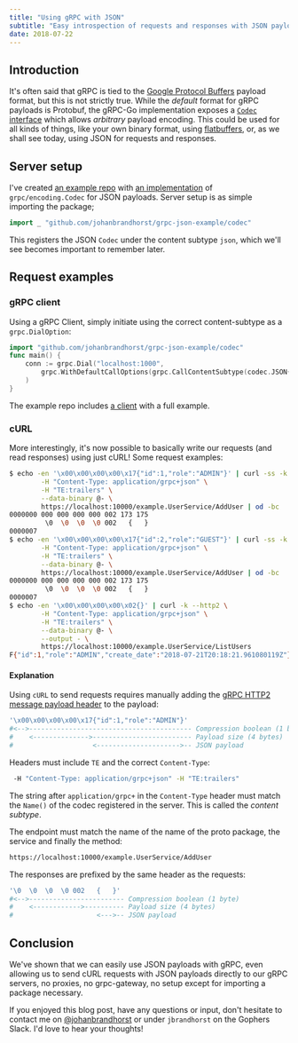 ```yaml
---
title: "Using gRPC with JSON"
subtitle: "Easy introspection of requests and responses with JSON payloads"
date: 2018-07-22
---
```


## Introduction

It's often said that gRPC is tied to the
[Google Protocol Buffers](https://developers.google.com/protocol-buffers/)
 payload format, but this is not strictly true. While the _default_ format
for gRPC payloads is Protobuf, the gRPC-Go implementation exposes a
[`Codec` interface](https://godoc.org/google.golang.org/grpc/encoding#Codec)
which allows _arbitrary_ payload encoding. This could be used for all kinds of things,
like your own binary format, using [flatbuffers](https://grpc.io/blog/flatbuffers), or,
as we shall see today, using JSON for requests and responses.

## Server setup

I've created [an example repo](https://github.com/johanbrandhorst/grpc-json-example)
with [an implementation](https://github.com/johanbrandhorst/grpc-json-example/tree/master/codec/json.go)
of `grpc/encoding.Codec` for JSON payloads. Server setup is as simple importing the package;

```go
import _ "github.com/johanbrandhorst/grpc-json-example/codec"
```

This registers the JSON `Codec` under the content subtype `json`, which we'll see becomes
important to remember later.

## Request examples

### gRPC client

Using a gRPC Client, simply initiate using the correct content-subtype as a `grpc.DialOption`:

```go
import "github.com/johanbrandhorst/grpc-json-example/codec"
func main() {
    conn := grpc.Dial("localhost:1000",
        grpc.WithDefaultCallOptions(grpc.CallContentSubtype(codec.JSON{}.Name())),
    )
}
```

The example repo includes
[a client](https://github.com/johanbrandhorst/grpc-json-example/tree/master/cmd/client/main.go)
with a full example.

### cURL

More interestingly, it's now possible to basically write our requests (and read responses)
using just cURL! Some request examples:

```bash
$ echo -en '\x00\x00\x00\x00\x17{"id":1,"role":"ADMIN"}' | curl -ss -k --http2 \
        -H "Content-Type: application/grpc+json" \
        -H "TE:trailers" \
        --data-binary @- \
        https://localhost:10000/example.UserService/AddUser | od -bc
0000000 000 000 000 000 002 173 175
         \0  \0  \0  \0 002   {   }
0000007
$ echo -en '\x00\x00\x00\x00\x17{"id":2,"role":"GUEST"}' | curl -ss -k --http2 \
        -H "Content-Type: application/grpc+json" \
        -H "TE:trailers" \
        --data-binary @- \
        https://localhost:10000/example.UserService/AddUser | od -bc
0000000 000 000 000 000 002 173 175
         \0  \0  \0  \0 002   {   }
0000007
$ echo -en '\x00\x00\x00\x00\x02{}' | curl -k --http2 \
        -H "Content-Type: application/grpc+json" \
        -H "TE:trailers" \
        --data-binary @- \
        --output - \
        https://localhost:10000/example.UserService/ListUsers
F{"id":1,"role":"ADMIN","create_date":"2018-07-21T20:18:21.961080119Z"}F{"id":2,"role":"GUEST","create_date":"2018-07-21T20:18:29.225624852Z"}
```

#### Explanation

Using `cURL` to send requests requires manually adding the
[gRPC HTTP2 message payload header](https://github.com/grpc/grpc/blob/master/doc/PROTOCOL-HTTP2.md#requests)
to the payload:

```bash
'\x00\x00\x00\x00\x17{"id":1,"role":"ADMIN"}'
#<-->----------------------------------------- Compression boolean (1 byte)
#    <-------------->------------------------- Payload size (4 bytes)
#                    <--------------------->-- JSON payload
```

Headers must include `TE` and the correct `Content-Type`:
```bash
 -H "Content-Type: application/grpc+json" -H "TE:trailers"
```

The string after `application/grpc+` in the `Content-Type` header
must match the `Name()` of the codec registered in the server. This
is called the _content subtype_.

The endpoint must match the name of the name of the proto package,
the service and finally the method:

```bash
https://localhost:10000/example.UserService/AddUser
```

The responses are prefixed by the same header as the requests:

```bash
'\0  \0  \0  \0 002   {   }'
#<-->------------------------ Compression boolean (1 byte)
#    <------------>---------- Payload size (4 bytes)
#                     <--->-- JSON payload
```

## Conclusion

We've shown that we can easily use JSON payloads with gRPC, even allowing
us to send cURL requests with JSON payloads directly to our gRPC servers,
no proxies, no grpc-gateway, no setup except for importing a package necessary.

If you enjoyed this blog post, have any questions or input, don't hesitate to
contact me on [@johanbrandhorst](https://twitter.com/JohanBrandhorst) or
under `jbrandhorst` on the Gophers Slack. I'd love to hear your thoughts!
